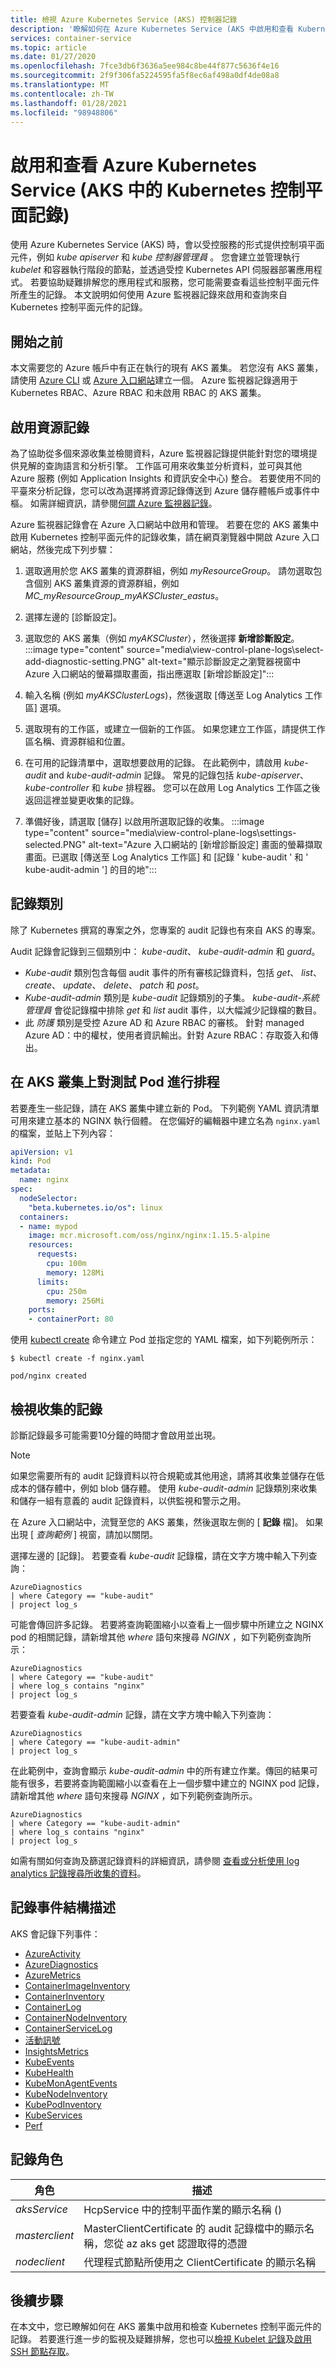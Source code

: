 ```yaml
---
title: 檢視 Azure Kubernetes Service (AKS) 控制器記錄
description: '瞭解如何在 Azure Kubernetes Service (AKS 中啟用和查看 Kubernetes 控制平面的記錄) '
services: container-service
ms.topic: article
ms.date: 01/27/2020
ms.openlocfilehash: 7fce3db6f3636a5ee984c8be44f877c5636f4e16
ms.sourcegitcommit: 2f9f306fa5224595fa5f8ec6af498a0df4de08a8
ms.translationtype: MT
ms.contentlocale: zh-TW
ms.lasthandoff: 01/28/2021
ms.locfileid: "98948806"
---
```

# <a name="enable-and-review-kubernetes-control-plane-logs-in-azure-kubernetes-service-aks"></a>啟用和查看 Azure Kubernetes Service (AKS 中的 Kubernetes 控制平面記錄) 

使用 Azure Kubernetes Service (AKS) 時，會以受控服務的形式提供控制項平面元件，例如 *kube apiserver* 和 *kube 控制器管理員* 。 您會建立並管理執行 *kubelet* 和容器執行階段的節點，並透過受控 Kubernetes API 伺服器部署應用程式。 若要協助疑難排解您的應用程式和服務，您可能需要查看這些控制平面元件所產生的記錄。 本文說明如何使用 Azure 監視器記錄來啟用和查詢來自 Kubernetes 控制平面元件的記錄。

## <a name="before-you-begin"></a>開始之前

本文需要您的 Azure 帳戶中有正在執行的現有 AKS 叢集。 若您沒有 AKS 叢集，請使用 [Azure CLI][cli-quickstart] 或 [Azure 入口網站][portal-quickstart]建立一個。 Azure 監視器記錄適用于 Kubernetes RBAC、Azure RBAC 和未啟用 RBAC 的 AKS 叢集。

## <a name="enable-resource-logs"></a>啟用資源記錄

為了協助從多個來源收集並檢閱資料，Azure 監視器記錄提供能針對您的環境提供見解的查詢語言和分析引擎。 工作區可用來收集並分析資料，並可與其他 Azure 服務 (例如 Application Insights 和資訊安全中心) 整合。 若要使用不同的平臺來分析記錄，您可以改為選擇將資源記錄傳送到 Azure 儲存體帳戶或事件中樞。 如需詳細資訊，請參閱[何謂 Azure 監視器記錄][log-analytics-overview]。

Azure 監視器記錄會在 Azure 入口網站中啟用和管理。 若要在您的 AKS 叢集中啟用 Kubernetes 控制平面元件的記錄收集，請在網頁瀏覽器中開啟 Azure 入口網站，然後完成下列步驟：

1. 選取適用於您 AKS 叢集的資源群組，例如 *myResourceGroup*。 請勿選取包含個別 AKS 叢集資源的資源群組，例如 *MC_myResourceGroup_myAKSCluster_eastus*。

2. 選擇左邊的 [診斷設定]。

3. 選取您的 AKS 叢集（例如 *myAKSCluster*），然後選擇 **新增診斷設定**。
  :::image type="content" source="media\view-control-plane-logs\select-add-diagnostic-setting.PNG" alt-text="顯示診斷設定之瀏覽器視窗中 Azure 入口網站的螢幕擷取畫面，指出應選取 [新增診斷設定]":::

4. 輸入名稱 (例如 *myAKSClusterLogs*)，然後選取 [傳送至 Log Analytics 工作區] 選項。

5. 選取現有的工作區，或建立一個新的工作區。 如果您建立工作區，請提供工作區名稱、資源群組和位置。

6. 在可用的記錄清單中，選取想要啟用的記錄。 在此範例中，請啟用 *kube-audit* and *kube-audit-admin* 記錄。 常見的記錄包括 *kube-apiserver*、 *kube-controller* 和 *kube* 排程器。 您可以在啟用 Log Analytics 工作區之後返回這裡並變更收集的記錄。

7. 準備好後，請選取 [儲存] 以啟用所選取記錄的收集。
  :::image type="content" source="media\view-control-plane-logs\settings-selected.PNG" alt-text="Azure 入口網站的 [新增診斷設定] 畫面的螢幕擷取畫面。已選取 [傳送至 Log Analytics 工作區] 和 [記錄 ' kube-audit ' 和 ' kube-audit-admin '] 的目的地":::

## <a name="log-categories"></a>記錄類別

除了 Kubernetes 撰寫的專案之外，您專案的 audit 記錄也有來自 AKS 的專案。

Audit 記錄會記錄到三個類別中： *kube-audit*、 *kube-audit-admin* 和 *guard*。

- *Kube-audit* 類別包含每個 audit 事件的所有審核記錄資料，包括 *get*、 *list*、 *create*、 *update*、 *delete*、 *patch* 和 *post*。
- *Kube-audit-admin* 類別是 *kube-audit* 記錄類別的子集。 *kube-audit-系統管理員* 會從記錄檔中排除 *get* 和 *list* audit 事件，以大幅減少記錄檔的數目。
- 此 *防護* 類別是受控 Azure AD 和 Azure RBAC 的審核。 針對 managed Azure AD：中的權杖，使用者資訊輸出。針對 Azure RBAC：存取簽入和傳出。

## <a name="schedule-a-test-pod-on-the-aks-cluster"></a>在 AKS 叢集上對測試 Pod 進行排程

若要產生一些記錄，請在 AKS 叢集中建立新的 Pod。 下列範例 YAML 資訊清單可用來建立基本的 NGINX 執行個體。 在您偏好的編輯器中建立名為 `nginx.yaml` 的檔案，並貼上下列內容：

```yaml
apiVersion: v1
kind: Pod
metadata:
  name: nginx
spec:
  nodeSelector:
    "beta.kubernetes.io/os": linux
  containers:
  - name: mypod
    image: mcr.microsoft.com/oss/nginx/nginx:1.15.5-alpine
    resources:
      requests:
        cpu: 100m
        memory: 128Mi
      limits:
        cpu: 250m
        memory: 256Mi
    ports:
    - containerPort: 80
```

使用 [kubectl create][kubectl-create] 命令建立 Pod 並指定您的 YAML 檔案，如下列範例所示：

```
$ kubectl create -f nginx.yaml

pod/nginx created
```

## <a name="view-collected-logs"></a>檢視收集的記錄

診斷記錄最多可能需要10分鐘的時間才會啟用並出現。

> [!NOTE]
> 如果您需要所有的 audit 記錄資料以符合規範或其他用途，請將其收集並儲存在低成本的儲存體中，例如 blob 儲存體。 使用 *kube-audit-admin* 記錄類別來收集和儲存一組有意義的 audit 記錄資料，以供監視和警示之用。

在 Azure 入口網站中，流覽至您的 AKS 叢集，然後選取左側的 [ **記錄** 檔]。 如果出現 [ *查詢範例* ] 視窗，請加以關閉。

選擇左邊的 [記錄]。 若要查看 *kube-audit* 記錄檔，請在文字方塊中輸入下列查詢：

```
AzureDiagnostics
| where Category == "kube-audit"
| project log_s
```

可能會傳回許多記錄。 若要將查詢範圍縮小以查看上一個步驟中所建立之 NGINX pod 的相關記錄，請新增其他 *where* 語句來搜尋 *NGINX* ，如下列範例查詢所示：

```
AzureDiagnostics
| where Category == "kube-audit"
| where log_s contains "nginx"
| project log_s
```

若要查看 *kube-audit-admin* 記錄，請在文字方塊中輸入下列查詢：

```
AzureDiagnostics
| where Category == "kube-audit-admin"
| project log_s
```

在此範例中，查詢會顯示 *kube-audit-admin* 中的所有建立作業。傳回的結果可能有很多，若要將查詢範圍縮小以查看在上一個步驟中建立的 NGINX pod 記錄，請新增其他 *where* 語句來搜尋 *NGINX* ，如下列範例查詢所示。

```
AzureDiagnostics
| where Category == "kube-audit-admin"
| where log_s contains "nginx"
| project log_s
```


如需有關如何查詢及篩選記錄資料的詳細資訊，請參閱 [查看或分析使用 log analytics 記錄搜尋所收集的資料][analyze-log-analytics]。

## <a name="log-event-schema"></a>記錄事件結構描述

AKS 會記錄下列事件：

* [AzureActivity][log-schema-azureactivity]
* [AzureDiagnostics][log-schema-azurediagnostics]
* [AzureMetrics][log-schema-azuremetrics]
* [ContainerImageInventory][log-schema-containerimageinventory]
* [ContainerInventory][log-schema-containerinventory]
* [ContainerLog][log-schema-containerlog]
* [ContainerNodeInventory][log-schema-containernodeinventory]
* [ContainerServiceLog][log-schema-containerservicelog]
* [活動訊號][log-schema-heartbeat]
* [InsightsMetrics][log-schema-insightsmetrics]
* [KubeEvents][log-schema-kubeevents]
* [KubeHealth][log-schema-kubehealth]
* [KubeMonAgentEvents][log-schema-kubemonagentevents]
* [KubeNodeInventory][log-schema-kubenodeinventory]
* [KubePodInventory][log-schema-kubepodinventory]
* [KubeServices][log-schema-kubeservices]
* [Perf][log-schema-perf]

## <a name="log-roles"></a>記錄角色

| 角色                     | 描述 |
|--------------------------|-------------|
| *aksService*             | HcpService 中的控制平面作業的顯示名稱 ()  |
| *masterclient*           | MasterClientCertificate 的 audit 記錄檔中的顯示名稱，您從 az aks get 認證取得的憑證 |
| *nodeclient*             | 代理程式節點所使用之 ClientCertificate 的顯示名稱 |

## <a name="next-steps"></a>後續步驟

在本文中，您已瞭解如何在 AKS 叢集中啟用和檢查 Kubernetes 控制平面元件的記錄。 若要進行進一步的監視及疑難排解，您也可以[檢視 Kubelet 記錄][kubelet-logs]及[啟用 SSH 節點存取][aks-ssh]。

<!-- LINKS - external -->
[kubectl-create]: https://kubernetes.io/docs/reference/generated/kubectl/kubectl-commands#create

<!-- LINKS - internal -->
[cli-quickstart]: kubernetes-walkthrough.md
[portal-quickstart]: kubernetes-walkthrough-portal.md
[log-analytics-overview]: ../azure-monitor/log-query/log-query-overview.md
[analyze-log-analytics]: ../azure-monitor/log-query/log-analytics-tutorial.md
[kubelet-logs]: kubelet-logs.md
[aks-ssh]: ssh.md
[az-feature-register]: /cli/azure/feature#az-feature-register
[az-feature-list]: /cli/azure/feature#az-feature-list
[az-provider-register]: /cli/azure/provider#az-provider-register
[log-schema-azureactivity]: /azure/azure-monitor/reference/tables/azureactivity
[log-schema-azurediagnostics]: /azure/azure-monitor/reference/tables/azurediagnostics
[log-schema-azuremetrics]: /azure/azure-monitor/reference/tables/azuremetrics
[log-schema-containerimageinventory]: /azure/azure-monitor/reference/tables/containerimageinventory
[log-schema-containerinventory]: /azure/azure-monitor/reference/tables/containerinventory
[log-schema-containerlog]: /azure/azure-monitor/reference/tables/containerlog
[log-schema-containernodeinventory]: /azure/azure-monitor/reference/tables/containernodeinventory
[log-schema-containerservicelog]: /azure/azure-monitor/reference/tables/containerservicelog
[log-schema-heartbeat]: /azure/azure-monitor/reference/tables/heartbeat
[log-schema-insightsmetrics]: /azure/azure-monitor/reference/tables/insightsmetrics
[log-schema-kubeevents]: /azure/azure-monitor/reference/tables/kubeevents
[log-schema-kubehealth]: /azure/azure-monitor/reference/tables/kubehealth
[log-schema-kubemonagentevents]: /azure/azure-monitor/reference/tables/kubemonagentevents
[log-schema-kubenodeinventory]: /azure/azure-monitor/reference/tables/kubenodeinventory
[log-schema-kubepodinventory]: /azure/azure-monitor/reference/tables/kubepodinventory
[log-schema-kubeservices]: /azure/azure-monitor/reference/tables/kubeservices
[log-schema-perf]: /azure/azure-monitor/reference/tables/perf